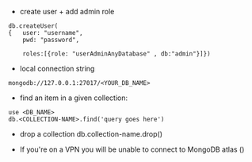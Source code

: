 


* create user + add admin role 
```
db.createUser(
{	user: "username",
	pwd: "password",

	roles:[{role: "userAdminAnyDatabase" , db:"admin"}]})
  ```



* local connection string 
```
mongodb://127.0.0.1:27017/<YOUR_DB_NAME> 
```

* find an item in a given collection: 
```
use <DB_NAME>
db.<COLLECTION-NAME>.find('query goes here')

```


* drop a collection 
db.collection-name.drop() 


* If you're on a VPN you will be unable to connect to MongoDB atlas ()
